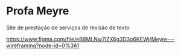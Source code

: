 # Profa Meyre
 Site de prestação de serviços de revisão de texto


https://www.figma.com/file/eB8MLNw7lZX6g3D3o6KEWj/Meyre---wireframing?node-id=0%3A1
